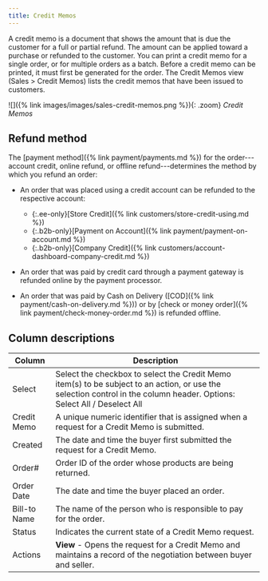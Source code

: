 ```yaml
---
title: Credit Memos
---
```


A credit memo is a document that shows the amount that is due the customer for a full or partial refund. The amount can be applied toward a purchase or refunded to the customer. You can print a credit memo for a single order, or for multiple orders as a batch. Before a credit memo can be printed, it must first be generated for the order. The Credit Memos view (Sales > Credit Memos) lists the credit memos that have been issued to customers.

![]({% link images/images/sales-credit-memos.png %}){: .zoom}
_Credit Memos_

## Refund method

The [payment method]({% link payment/payments.md %}) for the order---account credit, online refund, or offline refund---determines the method by which you refund an order:

- An order that was placed using a credit account can be refunded to the respective account:

   - {:.ee-only}[Store Credit]({% link customers/store-credit-using.md %})
   - {:.b2b-only}[Payment on Account]({% link payment/payment-on-account.md %})
   - {:.b2b-only}[Company Credit]({% link customers/account-dashboard-company-credit.md %})

- An order that was paid by credit card through a payment gateway is refunded online by the payment processor.

- An order that was paid by Cash on Delivery ([COD]({% link payment/cash-on-delivery.md %})) or by [check or money order]({% link payment/check-money-order.md %}) is refunded offline.

## Column descriptions

|Column|Description|
|--- |--- |
|Select|Select the checkbox to select the Credit Memo item(s) to be subject to an action, or use the selection control in the column header. Options: Select All / Deselect All|
|Credit Memo|A unique numeric identifier that is assigned when a request for a Credit Memo is submitted.|
|Created|The date and time the buyer first submitted the request for a Credit Memo.|
|Order#|Order ID of the order whose products are being returned.|
|Order Date|The date and time the buyer placed an order.|
|Bill-to Name|The name of the person who is responsible to pay for the order.|
|Status|Indicates the current state of a Credit Memo request.|
|Actions|**View** - Opens the request for a Credit Memo and maintains a record of the negotiation between buyer and seller.|
